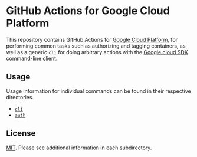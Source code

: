 # GitHub Actions for Google Cloud Platform

This repository contains GitHub Actions for [Google Cloud Platform](https://cloud.google.com/), for performing common tasks such as authorizing and tagging containers, as well as a generic `cli` for doing arbitrary actions with the [Google cloud SDK](https://cloud.google.com/sdk/) command-line client.

## Usage

Usage information for individual commands can be found in their respective directories.

* [`cli`](/cli)
* [`auth`](/auth)

## License

[MIT](LICENSE). Please see additional information in each subdirectory.
